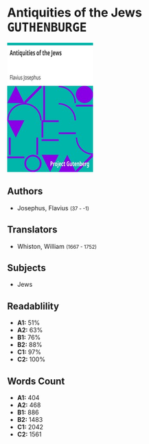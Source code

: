 # Antiquities of the Jews <kbd>GUTHENBURGE</kbd>

![](./cover.medium.jpg "")

## Authors


 - Josephus, Flavius <small>(37 - -1)</small>

## Translators


 - Whiston, William <small>(1667 - 1752)</small>

## Subjects


 - Jews

## Readablility


 - **A1:** 51%
 - **A2:** 63%
 - **B1:** 76%
 - **B2:** 88%
 - **C1:** 97%
 - **C2:** 100%

## Words Count


 - **A1:** 404
 - **A2:** 468
 - **B1:** 886
 - **B2:** 1483
 - **C1:** 2042
 - **C2:** 1561
